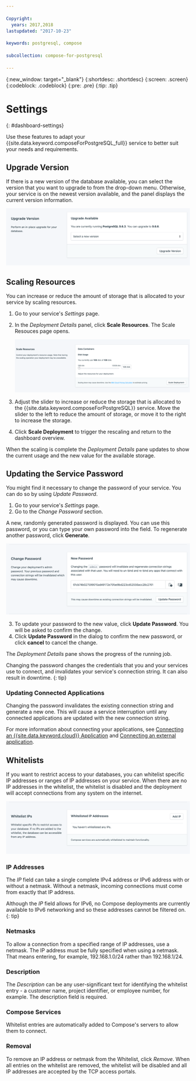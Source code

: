```yaml
---

Copyright:
  years: 2017,2018
lastupdated: "2017-10-23"

keywords: postgresql, compose

subcollection: compose-for-postgresql

---
```


{:new_window: target="_blank"}
{:shortdesc: .shortdesc}
{:screen: .screen}
{:codeblock: .codeblock}
{:pre: .pre}
{:tip: .tip}

# Settings
{: #dashboard-settings}

Use these features to adapt your {{site.data.keyword.composeForPostgreSQL_full}} service to better suit your needs and requirements.


## Upgrade Version

If there is a new version of the database available, you can select the version that you want to upgrade to from the drop-down menu. Otherwise, your service is on the newest version available, and the panel displays the current version information.

![The Version panel](./images/postgres-version-show.png "The Version panel")

## Scaling Resources

You can increase or reduce the amount of storage that is allocated to your service by scaling resources.

1. Go to your service's _Settings_ page.
2. In the _Deployment Details_ panel, click **Scale Resources**. The Scale Resouces page opens.

    ![The Scale Resources page](./images/postgres-scale-show.png "The Scale Resources page")

3. Adjust the slider to increase or reduce the storage that is allocated to the {{site.data.keyword.composeForPostgreSQL}} service. Move the slider to the left to reduce the amount of storage, or move it to the right to increase the storage.
4. Click **Scale Deployment** to trigger the rescaling and return to the dashboard overview. 

When the scaling is complete the _Deployment Details_ pane updates to show the current usage and the new value for the available storage.

## Updating the Service Password

You might find it necessary to change the password of your service. You can do so by using _Update Password_. 

1. Go to your service's _Settings_ page.
2. Go to the _Change Password_ section.

  A new, randomly generated password is displayed. You can use this password, or you can type your own password into the field. To regenerate another password, click **Generate**. 
  
![Updating the PostgreSQL password](./images/postgres-update-password.png "The automatic password generator")

3. To update your password to the new value, click **Update Password**. You will be asked to confirm the change.
4. Click **Update Password** in the dialog to confirm the new password, or click **cancel** to cancel the change.

  The _Deployment Details_ pane shows the progress of the running job.

Changing the password changes the credentials that you and your services use to connect, and invalidates your service's connection string. It can also result in downtime.
{: tip}

### Updating Connected Applications

Changing the password invalidates the existing connection string and generate a new one. This will cause a service interruption until any connected applications are updated with the new connection string.

For more information about connecting your applications, see [Connecting an {{site.data.keyword.cloud}} Application](/docs/services/ComposeForPostgreSQLtopic?=compose-for-postgresql-ibmcloud-cf-app) and [Connecting an external application](/docs/services/ComposeForPostgreSQLtopic?=compose-for-postgresql-external-app).


## Whitelists

If you want to restrict access to your databases, you can whitelist specific IP addresses or ranges of IP addresses on your service. When there are no IP addresses in the whitelist, the whitelist is disabled and the deployment will accept connections from any system on the internet.

![Whitelisting IP addresses](./images/postgres-whitelist-show.png "The whitelist fields.")

### IP Addresses
The *IP* field can take a single complete IPv4 address or IPv6 address with or without a netmask. Without a netmask, incoming connections must come from exactly that IP address. 

Although the *IP* field allows for IPv6, no Compose deployments are currently available to IPv6 networking and so these addresses cannot be filtered on.
{: tip}

### Netmasks

To allow a connection from a specified range of IP addresses, use a netmask. The IP address must be fully specified when using a netmask. That means entering, for example, 192.168.1.0/24 rather than 192.168.1/24.

### Description

The *Description* can be any user-significant text for identifying the whitelist entry - a customer name, project identifier, or employee number, for example. The description field is required.

### Compose Services
Whitelist entries are automatically added to Compose's servers to allow them to connect.

### Removal
To remove an IP address or netmask from the Whitelist, click *Remove*.
When all entries on the whitelist are removed, the whitelist will be disabled and all IP addresses are accepted by the TCP access portals.
